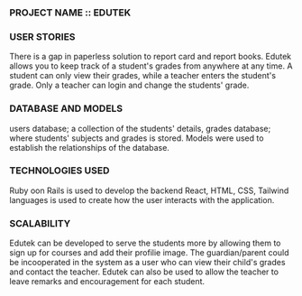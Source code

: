 ### PROJECT NAME :: EDUTEK

### USER STORIES
There is a gap in paperless solution to report card and report books. 
Edutek allows you to keep track of a student's grades from anywhere at any time.
A student can only view their grades, while a teacher enters the student's grade.
Only a teacher can login and change the students' grade. 


### DATABASE AND MODELS
users database; a collection of the students' details,
grades database; where students' subjects and grades is stored.
Models were used to establish the relationships of the database. 

### TECHNOLOGIES USED
Ruby oon Rails is used to develop the backend
React, HTML, CSS, Tailwind languages is used to create how the user interacts with the application.

### SCALABILITY
Edutek can be developed to serve the students more by allowing them to sign up for courses and add their profilie image. 
The guardian/parent could be incooperated in the system as a user who can view their child's grades and contact the teacher.
Edutek can also be used to allow the teacher to leave remarks and encouragement for each student. 
